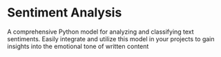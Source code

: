 
# Sentiment Analysis

A comprehensive Python model for analyzing and classifying text sentiments. Easily integrate and utilize this model in your projects to gain insights into the emotional tone of written content

